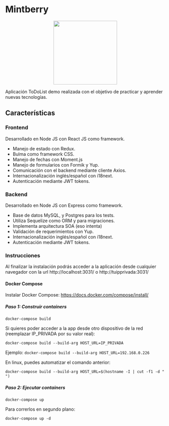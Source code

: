 # Mintberry

<p align="center">
<img src="https://user-images.githubusercontent.com/37419225/96831362-53ee6a80-1413-11eb-802d-6d63c9a565b8.png" width="200px%" height="200px"></img> 
</p>
 
Aplicación ToDoList demo realizada con el objetivo de practicar y aprender nuevas tecnologías. 

## Características
### Frontend
Desarrollado en Node JS con React JS como framework.
- Manejo de estado con Redux.
- Bulma como framework CSS.
- Manejo de fechas con Moment.js
- Manejo de formularios con Formik y Yup.
- Comunicación con el backend mediante cliente Axios.
- Internacionalización inglés/español con i18next.
- Autenticación mediante JWT tokens.

### Backend
Desarrollado en Node JS con Express como framework.
- Base de datos MySQL, y Postgres para los tests.
- Utiliza Sequelize como ORM y para migraciones.
- Implementa arquitectura SOA (eso intenta)
- Validación de requerimientos con Yup.
- Internacionalización inglés/español con i18next.
- Autenticación mediante JWT tokens.

### Instrucciones
Al finalizar la instalación podrás acceder a la aplicación desde cualquier navegador con la url  http://localhost:3031/ o http://tuipprivada:3031/

#### Docker Compose
Instalar Docker Compose: https://docs.docker.com/compose/install/

##### Paso 1: Construir containers
`docker-compose build`

Si quieres poder acceder a la app desde otro dispositivo de la red (reemplazar IP_PRIVADA por su valor real):

`docker-compose build --build-arg HOST_URL=IP_PRIVADA`

Ejemplo: `docker-compose build --build-arg HOST_URL=192.168.0.226`

En linux, puedes automatizar el comando anterior:

`docker-compose build --build-arg HOST_URL=$(hostname -I | cut -f1 -d " ") `

##### Paso 2: Ejecutar containers
`docker-compose up`

Para correrlos en segundo plano:

`docker-compose up -d`




